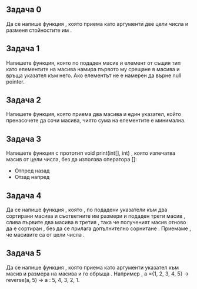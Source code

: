 ## Задача 0

Да се напише функция , която приeма като аргументи две цели числа и разменя стойностите им .

## Задача 1

Напишете функция, която по подаден масив и елемент от същия тип като елементите на масива намира първото му срещане в масива и връща указател към него. Ако елементът не е намерен да върне null pointer.

## Задача 2
Напишете функция, която приема два масива и един указател, който пренасочете да сочи масива, чиято сума на елементите е минимална.

## Задача 3
Напишете функция с прототип void print(int[], int) , която изпечатва масив от цели числа, без да използва оператора []:

* Отпред назад
* Отзад напред

## Задача 4
Да се напише функция , която , по подадени указатели към два сортирани масива и съответните им размери и подаден трети масив , слива първите два масива в третия , така че полученият масив отново да е сортиран , без да се прилага допълнително сорнитане . Приемаме , че масивите са от цели числа .

## Задача 5 
Да се напише функция , която приема като аргументи указател към масив и размера на масива и го обръща . Например , а ={1, 2, 3, 4, 5} → reverse(a, 5) → a : 5, 4, 3, 2, 1.
